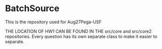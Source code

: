 # BatchSource
This is the repository used for Aug27Pega-USF

THE LOCATION OF HW1 CAN BE FOUND IN THE src/core and src/core2 repositories. Every question has its own separate class to make it easier to separate.